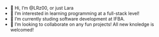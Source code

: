 - 👋 Hi, I’m @LRz00, or just Lara
- 👀 I’m interested in learning programming at a full-stack level!
- 🌱 I’m currently studing software development at IFBA.
- 💞️ I’m looking to collaborate on any fun projects! All new knoledge is welcomed!

<!---
LRz00/LRz00 is a ✨ special ✨ repository because its `README.md` (this file) appears on your GitHub profile.
You can click the Preview link to take a look at your changes.
--->
